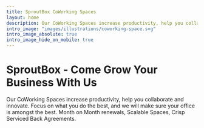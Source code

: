 ```yaml
---
title: SproutBox CoWorking Spaces
layout: home
description: Our CoWorking Spaces increase productivity, help you collaborate and innovate. Focus on what you do the best, and we will make sure your office is amongst the best. Month on Month renewals, Scalable Spaces, Crisp Serviced Back Agreements. 
intro_image: "images/illustrations/coworking-space.svg"
intro_image_absolute: true
intro_image_hide_on_mobile: true
---
```


# SproutBox - Come Grow Your Business With Us

Our CoWorking Spaces increase productivity, help you collaborate and innovate. Focus on what you do the best, and we will make sure your office is amongst the best. Month on Month renewals, Scalable Spaces, Crisp Serviced Back Agreements. 
